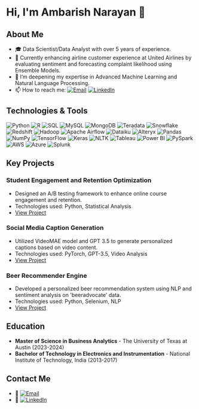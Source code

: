 # Hi, I'm Ambarish Narayan 👋

## About Me
- 🎓 Data Scientist/Data Analyst with over 5 years of experience.
- 🔭 Currently enhancing airline customer experience at United Airlines by evaluating sentiment and forecasting complaint likelihood using Ensemble Models.
- 🌱 I’m deepening my expertise in Advanced Machine Learning and Natural Language Processing.
- 📫 How to reach me:
  [![Email](https://img.shields.io/badge/Email-narayan.ambarish%40gmail.com-brightgreen?style=flat&logo=gmail&logoColor=white)](mailto:narayan.ambarish@gmail.com)
  [![LinkedIn](https://img.shields.io/badge/LinkedIn-Ambarish%20Narayan-blue?style=flat&logo=linkedin&logoColor=white)](https://www.linkedin.com/in/anarayanut/)

## Technologies & Tools
<p>
  <img src="https://img.icons8.com/color/48/000000/python--v1.png" alt="Python"/>
  <img src="https://img.icons8.com/color/48/000000/r-programming.png" alt="R"/>
  <img src="https://img.icons8.com/color/48/000000/sql.png" alt="SQL"/>
  <img src="https://img.icons8.com/color/48/000000/mysql-logo.png" alt="MySQL"/>
  <img src="https://img.icons8.com/color/48/000000/mongodb.png" alt="MongoDB"/>
  <img src="https://img.icons8.com/color/48/000000/teradata.png" alt="Teradata"/>
  <img src="https://img.icons8.com/color/48/000000/snowflake.png" alt="Snowflake"/>
  <img src="https://img.icons8.com/color/48/000000/amazon-redshift.png" alt="Redshift"/>
  <img src="https://img.icons8.com/color/48/000000/apache-hadoop.png" alt="Hadoop"/>
  <img src="https://img.icons8.com/color/48/000000/apache-airflow.png" alt="Apache Airflow"/>
  <img src="https://img.icons8.com/color/48/000000/dataiku.png" alt="Dataiku"/>
  <img src="https://img.icons8.com/color/48/000000/alteryx.png" alt="Alteryx"/>
  <img src="https://img.icons8.com/color/48/000000/pandas.png" alt="Pandas"/>
  <img src="https://img.icons8.com/color/48/000000/numpy.png" alt="NumPy"/>
  <img src="https://img.icons8.com/color/48/000000/tensorflow.png" alt="TensorFlow"/>
  <img src="https://img.icons8.com/color/48/000000/keras.png" alt="Keras"/>
  <img src="https://img.icons8.com/color/48/000000/natural-language-processing.png" alt="NLTK"/>
  <img src="https://img.icons8.com/color/48/000000/tableau-software.png" alt="Tableau"/>
  <img src="https://img.icons8.com/color/48/000000/microsoft-power-bi.png" alt="Power BI"/>
  <img src="https://img.icons8.com/color/48/000000/apache-spark.png" alt="PySpark"/>
  <img src="https://img.icons8.com/color/48/000000/amazon-web-services.png" alt="AWS"/>
  <img src="https://img.icons8.com/color/48/000000/microsoft-azure-2.png" alt="Azure"/>
  <img src="https://img.icons8.com/color/48/000000/splunk.png" alt="Splunk"/>
</p>



## Key Projects

### Student Engagement and Retention Optimization
- Designed an A/B testing framework to enhance online course engagement and retention.
- Technologies used: Python, Statistical Analysis
- [View Project](#) <!-- Link to the GitHub repo -->

### Social Media Caption Generation
- Utilized VideoMAE model and GPT 3.5 to generate personalized captions based on video content.
- Technologies used: PyTorch, GPT-3.5, Video Analysis
- [View Project](#) <!-- Link to the GitHub repo -->

### Beer Recommender Engine
- Developed a personalized beer recommendation system using NLP and sentiment analysis on 'beeradvocate' data.
- Technologies used: Python, Selenium, NLP
- [View Project](#) <!-- Link to the GitHub repo -->

## Education
- **Master of Science in Business Analytics** - The University of Texas at Austin (2023-2024)
- **Bachelor of Technology in Electronics and Instrumentation** - National Institute of Technology, India (2013-2017)

## Contact Me
- 📧 [![Email](https://img.shields.io/badge/Email-narayan.ambarish%40gmail.com-brightgreen?style=flat&logo=gmail&logoColor=white)](mailto:narayan.ambarish@gmail.com)
- 🔗 [![LinkedIn](https://img.shields.io/badge/LinkedIn-Ambarish%20Narayan-blue?style=flat&logo=linkedin&logoColor=white)](https://www.linkedin.com/in/anarayanut/)
